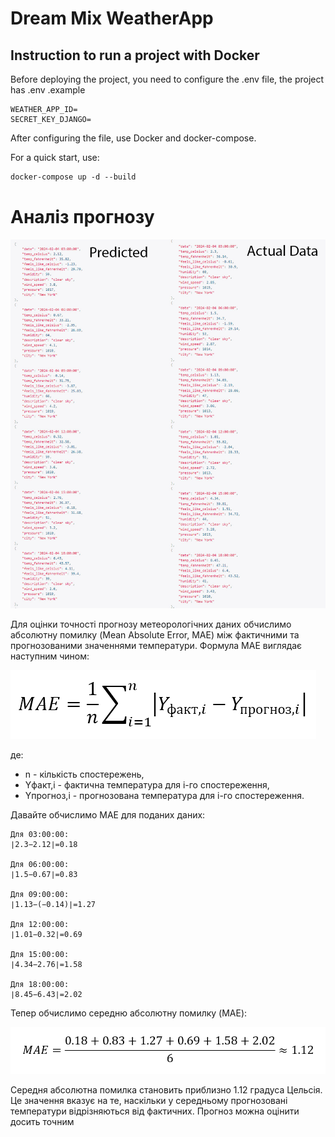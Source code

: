# Dream Mix WeatherApp

## Instruction to run a project with Docker
Before deploying the project, you need to configure the .env file, the project has .env .example
```
WEATHER_APP_ID=
SECRET_KEY_DJANGO=
```

After configuring the file, use Docker and docker-compose.

For a quick start, use:
```dockerfile
docker-compose up -d --build
```

# Аналіз прогнозу

![analyze](media_readme\vs.jpg)

Для оцінки точності прогнозу метеорологічних даних обчислимо абсолютну помилку (Mean Absolute Error, MAE) 
між фактичними та прогнозованими значеннями температури. Формула MAE виглядає наступним чином:

![analyze](media_readme\formula1.png)

де:

  - n - кількість спостережень,
  - Yфакт,i - фактична температура для i-го спостереження,
  - Yпрогноз,i - прогнозована температура для i-го спостереження.

Давайте обчислимо MAE для поданих даних:

```
Для 03:00:00:
∣2.3−2.12∣=0.18

Для 06:00:00:
∣1.5−0.67∣=0.83

Для 09:00:00:
∣1.13−(−0.14)∣=1.27

Для 12:00:00:
∣1.01−0.32∣=0.69

Для 15:00:00:
∣4.34−2.76∣=1.58

Для 18:00:00:
∣8.45−6.43∣=2.02
```

Тепер обчислимо середню абсолютну помилку (MAE):

![analyze](media_readme\formula2.png)

Середня абсолютна помилка становить приблизно 1.12 градуса Цельсія. Це значення вказує на те, наскільки у 
середньому прогнозовані температури відрізняються від фактичних. Прогноз можна оцінити досить точним